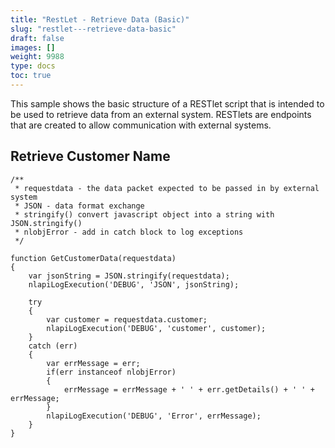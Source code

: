 ```yaml
---
title: "RestLet - Retrieve Data (Basic)"
slug: "restlet---retrieve-data-basic"
draft: false
images: []
weight: 9988
type: docs
toc: true
---
```


This sample shows the basic structure of a RESTlet script that is intended to be used to retrieve data from an external system. RESTlets are endpoints that are created to allow communication with external systems. 

## Retrieve Customer Name
    /**
     * requestdata - the data packet expected to be passed in by external system
     * JSON - data format exchange
     * stringify() convert javascript object into a string with JSON.stringify()
     * nlobjError - add in catch block to log exceptions
     */

    function GetCustomerData(requestdata)
    {
        var jsonString = JSON.stringify(requestdata);
        nlapiLogExecution('DEBUG', 'JSON', jsonString);
    
        try
        {
            var customer = requestdata.customer;
            nlapiLogExecution('DEBUG', 'customer', customer);
        }
        catch (err)
        {
            var errMessage = err;
            if(err instanceof nlobjError)
            {
                errMessage = errMessage + ' ' + err.getDetails() + ' ' + errMessage;
            }
            nlapiLogExecution('DEBUG', 'Error', errMessage);
        }
    }


